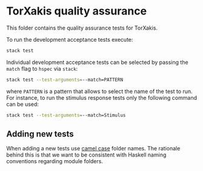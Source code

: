 # TorXakis quality assurance

This folder contains the quality assurance tests for TorXakis.

To run the development acceptance tests execute:

```sh
stack test
```

Individual development acceptance tests can be selected by passing the `match`
flag to `hspec` via `stack`:

```sh
stack test --test-arguments=--match=PATTERN
```

where `PATTERN` is a pattern that allows to select the name of the test to run.
For instance, to run the stimulus response tests only the following command can
be used:

```sh
stack test --test-arguments=--match=Stimulus
```

## Adding new tests

When adding a new tests
use [camel case](https://en.wikipedia.org/wiki/Camel_case) folder names. The
rationale behind this is that we want to be consistent with Haskell naming
conventions regarding module folders.
